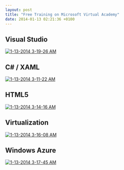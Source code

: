 ```yaml
---
layout: post
title: "Free Training on Microsoft Virtual Academy"
date: 2014-01-13 02:21:36 +0100
---
```


## Visual Studio

[![1-13-2014 3-19-26 AM](/assets/images/2014/01/1-13-2014-3-19-26-am.jpg?w=660)](http://www.microsoftvirtualacademy.com/product-training/visual-studio-courses?mtag=MVP4039889)

## C# / XAML

[![1-13-2014 3-11-22 AM](/assets/images/2014/01/1-13-2014-3-11-22-am.jpg?w=660)](http://www.microsoftvirtualacademy.com/training-topics/c-app-development?mtag=MVP4039889)

## HTML5

[![1-13-2014 3-14-16 AM](/assets/images/2014/01/1-13-2014-3-14-16-am.jpg?w=660)](http://www.microsoftvirtualacademy.com/training-topics/html5?mtag=MVP4039889)

## Virtualization

[![1-13-2014 3-16-08 AM](/assets/images/2014/01/1-13-2014-3-16-08-am.jpg?w=660)](http://www.microsoftvirtualacademy.com/training-topics/virtualization?mtag=MVP4039889)

## Windows Azure

[![1-13-2014 3-17-45 AM](/assets/images/2014/01/1-13-2014-3-17-45-am.jpg?w=660)](http://www.microsoftvirtualacademy.com/product-training/windows-azure?mtag=MVP4039889)
